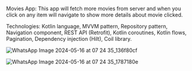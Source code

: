 Movies App: 
  This app will fetch more movies from server and when you click on any item will navigate to show more details about movie clicked.

Technologies:
  Kotlin language,
  MVVM pattern,
  Repository pattern,
  Navigation component,
  REST API (Retrofit),
  Kotlin coroutines,
  Kotlin flows,
  Pagination,
  Dependency injection (Hilt),
  Coil library.

  ![WhatsApp Image 2024-05-16 at 07 24 35_136f80cf](https://github.com/abdallahFaeq/MoviesApp/assets/81670293/fcff8636-bc92-44a6-a90d-9f5950e5f922)

  ![WhatsApp Image 2024-05-16 at 07 24 35_1787180e](https://github.com/abdallahFaeq/MoviesApp/assets/81670293/15e69c31-dc77-4a00-a0be-81aae3bbf197)

